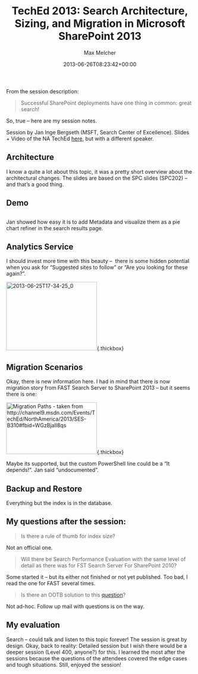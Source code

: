 ﻿---
title: 'TechEd 2013: Search Architecture, Sizing, and Migration in Microsoft SharePoint 2013'
author: Max Melcher
aliases:
   - "/post/2013-06-26-/"
2013: "06"
type: post
date: 2013-06-26T08:23:42+00:00
draft: true
url: /?p=809
categories:
  - TechEd

---
From the session description:

> Successful SharePoint deployments have one thing in common: great search!

So, true – here are my session notes.

<!--more-->

Session by Jan Inge Bergseth (MSFT, Search Center of Excellence). Slides + Video of the NA TechEd <a href="http://channel9.msdn.com/Events/TechEd/NorthAmerica/2013/SES-B310#fbid=WGzBjalI8qs" target="_blank">here</a>, but with a different speaker. 

## Architecture

I know a quite a lot about this topic, it was a pretty short overview about the architectural changes. The slides are based on the SPC slides (SPC202) – and that’s a good thing. 

## Demo

## 

Jan showed how easy it is to add Metadata and visualize them as a pie chart refiner in the search results page.

## Analytics Service

I should invest more time with this beauty –&#160; there is some hidden potential when you ask for “Suggested sites to follow” or “Are you looking for these again?”. 

[<img title="2013-06-25T17-34-25_0" style="border-top: 0px; border-right: 0px; background-image: none; border-bottom: 0px; padding-top: 0px; padding-left: 0px; border-left: 0px; display: inline; padding-right: 0px" border="0" alt="2013-06-25T17-34-25_0" src="http://melcher.it/wp-content/uploads/2013-06-25T17-34-25_0_thumb.jpg" width="244" height="184" />][1]{.thickbox}

## Migration Scenarios

Okay, there is new information here. I had in mind that there is now migration story from FAST Search Server to SharePoint 2013 – but it seems there is one: 

[<img title="Migration Scenarios for SharePoint Search" style="border-top: 0px; border-right: 0px; background-image: none; border-bottom: 0px; padding-top: 0px; padding-left: 0px; border-left: 0px; display: inline; padding-right: 0px" border="0" alt="Migration Paths - taken from http://channel9.msdn.com/Events/TechEd/NorthAmerica/2013/SES-B310#fbid=WGzBjalI8qs" src="http://melcher.it/wp-content/uploads/image_thumb16.png" width="244" height="139" />][2]{.thickbox}

Maybe its supported, but the custom PowerShell line could be a “It depends!”. Jan said “undocumented”. 

## Backup and Restore

Everything but the index is in the database. 

## My questions after the session:

> Is there a rule of thumb for index size? 

Not an official one.

> Will there be Search Performance Evaluation with the same level of detail as there was for FST Search Server For SharePoint 2010?

Some started it – but its either not finished or not yet published. Too bad, I read the one for FAST several times. 

> Is there an OOTB solution to this <a href="http://sharepoint.stackexchange.com/questions/71116/aam-with-searchcentre-on-its-own-web-app" target="_blank">question</a>? 

Not ad-hoc. Follow up mail with questions is on the way.

## My evaluation

Search – could talk and listen to this topic forever! The session is great by design. Okay, back to reality: Detailed session but I wish there would be a deeper session (Level 400, anyone?) for this. I learned the most after the sessions because the questions of the attendees covered the edge cases and tough situations. Still, enjoyed the session!

 [1]: http://melcher.it/wp-content/uploads/2013-06-25T17-34-25_0.jpg
 [2]: http://melcher.it/wp-content/uploads/image16.png
